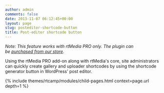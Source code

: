 ```yaml
---
author: admin
comments: false
date: 2013-11-07 06:12:45+00:00
layout: page
slug: posteditor-shortcode-button
title: Post-editor shortcode button
---
```


_Note: This feature works with rtMedia PRO only. The plugin can be [purchased from our store](https://rtcamp.com/store/rtmedia-pro/)._

Using the rtMedia PRO add-on along with rtMedia's core, site administrators can quickly create gallery and uploader shortcodes by using the shortcode generator button in WordPress' post editor.

{% include themes/rtcamp/modules/child-pages.html context=page.url depth=1 %}
